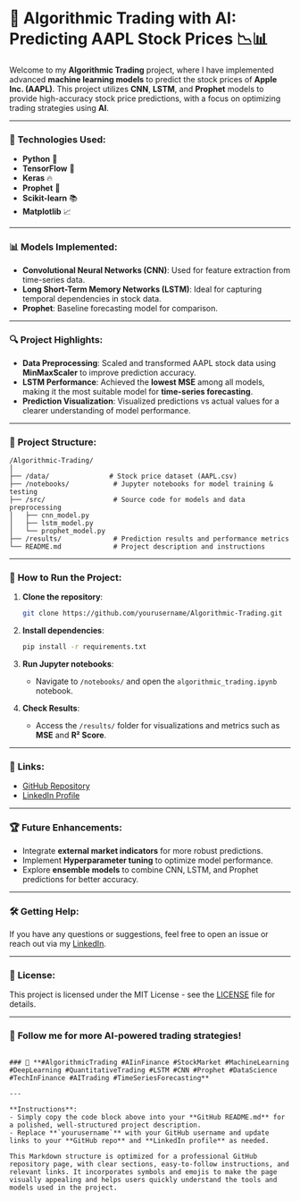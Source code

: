  
 # 🚀 **Algorithmic Trading with AI: Predicting AAPL Stock Prices** 📉📊

Welcome to my **Algorithmic Trading** project, where I have implemented advanced **machine learning models** to predict the stock prices of **Apple Inc. (AAPL)**. This project utilizes **CNN**, **LSTM**, and **Prophet** models to provide high-accuracy stock price predictions, with a focus on optimizing trading strategies using **AI**.

---

### 🔧 **Technologies Used**:
- **Python** 🐍
- **TensorFlow** 🤖
- **Keras** 🔥
- **Prophet** 📅
- **Scikit-learn** 📚
- **Matplotlib** 📈

---

### 📊 **Models Implemented**:
- **Convolutional Neural Networks (CNN)**: Used for feature extraction from time-series data.
- **Long Short-Term Memory Networks (LSTM)**: Ideal for capturing temporal dependencies in stock data.
- **Prophet**: Baseline forecasting model for comparison.

---

### 🔍 **Project Highlights**:
- **Data Preprocessing**: Scaled and transformed AAPL stock data using **MinMaxScaler** to improve prediction accuracy.
- **LSTM Performance**: Achieved the **lowest MSE** among all models, making it the most suitable model for **time-series forecasting**.
- **Prediction Visualization**: Visualized predictions vs actual values for a clearer understanding of model performance.

---

### 📂 **Project Structure**:
```
/Algorithmic-Trading/
│
├── /data/               # Stock price dataset (AAPL.csv)
├── /notebooks/           # Jupyter notebooks for model training & testing
├── /src/                 # Source code for models and data preprocessing
│   ├── cnn_model.py
│   ├── lstm_model.py
│   └── prophet_model.py
├── /results/             # Prediction results and performance metrics
└── README.md             # Project description and instructions
```

---

### 📝 **How to Run the Project**:
1. **Clone the repository**:
   ```bash
   git clone https://github.com/yourusername/Algorithmic-Trading.git
   ```
2. **Install dependencies**:
   ```bash
   pip install -r requirements.txt
   ```
3. **Run Jupyter notebooks**:
   - Navigate to `/notebooks/` and open the `algorithmic_trading.ipynb` notebook.

4. **Check Results**:
   - Access the `/results/` folder for visualizations and metrics such as **MSE** and **R² Score**.

---

### 🔗 **Links**:
- [GitHub Repository](https://github.com/yourusername/Algorithmic-Trading)
- [LinkedIn Profile](https://www.linkedin.com/in/yourprofile)

---

### 🏆 **Future Enhancements**:
- Integrate **external market indicators** for more robust predictions.
- Implement **Hyperparameter tuning** to optimize model performance.
- Explore **ensemble models** to combine CNN, LSTM, and Prophet predictions for better accuracy.

---

### 🛠 **Getting Help**:
If you have any questions or suggestions, feel free to open an issue or reach out via my [LinkedIn](https://www.linkedin.com/in/yourprofile).

---

### 📄 **License**:
This project is licensed under the MIT License - see the [LICENSE](LICENSE) file for details.

---

### 💬 **Follow me for more AI-powered trading strategies!**  
```

### 🔖 **#AlgorithmicTrading #AIinFinance #StockMarket #MachineLearning #DeepLearning #QuantitativeTrading #LSTM #CNN #Prophet #DataScience #TechInFinance #AITrading #TimeSeriesForecasting**

---

**Instructions**:
- Simply copy the code block above into your **GitHub README.md** for a polished, well-structured project description.
- Replace **`yourusername`** with your GitHub username and update links to your **GitHub repo** and **LinkedIn profile** as needed.

This Markdown structure is optimized for a professional GitHub repository page, with clear sections, easy-to-follow instructions, and relevant links. It incorporates symbols and emojis to make the page visually appealing and helps users quickly understand the tools and models used in the project.
